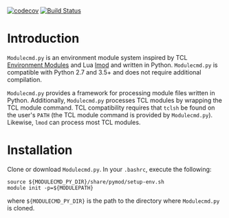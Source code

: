 [![codecov](https://codecov.io/gh/tjfulle/Modulecmd.py/branch/master/graph/badge.svg)](https://codecov.io/gh/tjfulle/Modulecmd.py/branch/master)
[![Build Status](https://travis-ci.org/tjfulle/Modulecmd.py.svg?branch=master)](https://travis-ci.org/tjfulle/Modulecmd.py)

# Introduction

`Modulecmd.py` is an environment module system inspired by TCL [Environment Modules](http://modules.sourceforge.net) and Lua [lmod](https://lmod.readthedocs.io/en/latest/) and written in Python.  `Modulecmd.py` is compatible with Python 2.7 and 3.5+ and does not require additional compilation.

`Modulecmd.py` provides a framework for processing module files written in Python.  Additionally, `Modulecmd.py` processes TCL modules by wrapping the TCL module command.  TCL compatibility requires that `tclsh` be found on the user's `PATH` (the TCL module command is provided by `Modulecmd.py`).  Likewise, `lmod` can process most TCL modules.


# Installation

Clone or download `Modulecmd.py`.  In your `.bashrc`, execute the following:

```
source ${MODULECMD_PY_DIR}/share/pymod/setup-env.sh
module init -p=${MODULEPATH}
```

where `${MODULECMD_PY_DIR}` is the path to the directory where `Modulecmd.py` is cloned.

